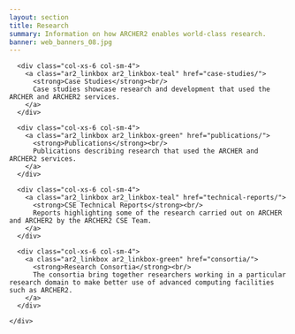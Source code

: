 ```yaml
---
layout: section
title: Research
summary: Information on how ARCHER2 enables world-class research.
banner: web_banners_08.jpg
---
```

<section id="service">
  <div class="container">
    <div class="row ">	

      <div class="col-xs-6 col-sm-4">
        <a class="ar2_linkbox ar2_linkbox-teal" href="case-studies/">
          <strong>Case Studies</strong><br/>
          Case studies showcase research and development that used the ARCHER and ARCHER2 services.
        </a>
      </div>

      <div class="col-xs-6 col-sm-4">
        <a class="ar2_linkbox ar2_linkbox-green" href="publications/">
          <strong>Publications</strong><br/>
          Publications describing research that used the ARCHER and ARCHER2 services.
        </a>
      </div>

      <div class="col-xs-6 col-sm-4">
        <a class="ar2_linkbox ar2_linkbox-teal" href="technical-reports/">
          <strong>CSE Technical Reports</strong><br/>
          Reports highlighting some of the research carried out on ARCHER and ARCHER2 by the ARCHER2 CSE Team.
        </a>
      </div>

      <div class="col-xs-6 col-sm-4">
        <a class="ar2_linkbox ar2_linkbox-green" href="consortia/">
          <strong>Research Consortia</strong><br/>
          The consortia bring together researchers working in a particular research domain to make better use of advanced computing facilities such as ARCHER2.
        </a>
      </div>
			
    </div>
  </div>
</section>

